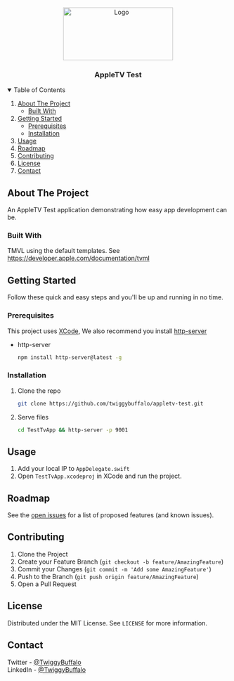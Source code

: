 <br />
<p align="center">
  <a href="https://github.com/twiggybuffalo/appletv-test">
    <img src="https://upload.wikimedia.org/wikipedia/commons/thumb/3/39/Apple_TV.svg/1200px-Apple_TV.svg.png" alt="Logo" width="250" height="120">
  </a>

  <h3 align="center">AppleTV Test</h3>
</p>

<!-- TABLE OF CONTENTS -->
<details open="open">
  <summary>Table of Contents</summary>
  <ol>
    <li>
      <a href="#about-the-project">About The Project</a>
      <ul>
        <li><a href="#built-with">Built With</a></li>
      </ul>
    </li>
    <li>
      <a href="#getting-started">Getting Started</a>
      <ul>
        <li><a href="#prerequisites">Prerequisites</a></li>
        <li><a href="#installation">Installation</a></li>
      </ul>
    </li>
    <li><a href="#usage">Usage</a></li>
    <li><a href="#roadmap">Roadmap</a></li>
    <li><a href="#contributing">Contributing</a></li>
    <li><a href="#license">License</a></li>
    <li><a href="#contact">Contact</a></li>
  </ol>
</details>

<!-- ABOUT THE PROJECT -->

## About The Project

An AppleTV Test application demonstrating how easy app development can be.

### Built With

TMVL using the default templates. See https://developer.apple.com/documentation/tvml

<!-- GETTING STARTED -->

## Getting Started

Follow these quick and easy steps and you'll be up and running in no time.

### Prerequisites

This project uses [XCode](https://developer.apple.com/xcode/), We also recommend you install [http-server](https://www.npmjs.com/package/http-server)

- http-server
  ```sh
  npm install http-server@latest -g
  ```

### Installation

1. Clone the repo
   ```sh
   git clone https://github.com/twiggybuffalo/appletv-test.git
   ```
2. Serve files
   ```sh
   cd TestTvApp && http-server -p 9001
   ```

<!-- USAGE EXAMPLES -->

## Usage

1. 
   Add your local IP to `AppDelegate.swift`
2. 
   Open `TestTvApp.xcodeproj` in XCode and run the project.


<!-- ROADMAP -->

## Roadmap

See the [open issues](http://github.com/twiggybuffalo/appletv-test) for a list of proposed features (and known issues).

<!-- CONTRIBUTING -->

## Contributing

1. Clone the Project
2. Create your Feature Branch (`git checkout -b feature/AmazingFeature`)
3. Commit your Changes (`git commit -m 'Add some AmazingFeature'`)
4. Push to the Branch (`git push origin feature/AmazingFeature`)
5. Open a Pull Request

<!-- LICENSE -->

## License

Distributed under the MIT License. See `LICENSE` for more information.

<!-- CONTACT -->

## Contact

Twitter - [@TwiggyBuffalo](https://twitter.com/twiggybuffalo)
<br />
LinkedIn - [@TwiggyBuffalo](https://linkedin.com/in/twiggybuffalo)
